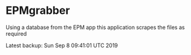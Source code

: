 # EPMgrabber
Using a database from the EPM app this application scrapes the files as required


Latest backup: Sun Sep 8 09:41:01 UTC 2019
